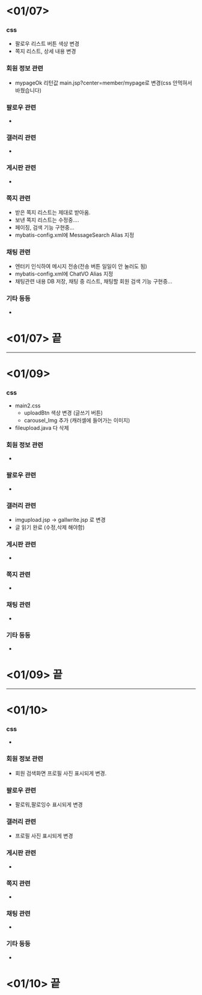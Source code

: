 # <01/07>

### css
- 팔로우 리스트 버튼 색상 변경
- 쪽지 리스트, 상세 내용 변경

### 회원 정보 관련
- mypageOk 리턴값 main.jsp?center=member/mypage로 변경(css 안먹혀서 바꿨습니다)

### 팔로우 관련
- 

### 갤러리 관련
- 

### 게시판 관련
- 

### 쪽지 관련
- 받은 쪽지 리스트는 제대로 받아옴.
- 보낸 쪽지 리스트는 수정중....
- 페이징, 검색 기능 구현중...
- mybatis-config.xml에 MessageSearch Alias 지정

### 채팅 관련
- 엔터키 인식하여 메시지 전송(전송 버튼 일일이 안 눌러도 됨)
- mybatis-config.xml에 ChatVO Alias 지정
- 채팅관련 내용 DB 저장, 채팅 중 리스트, 채팅할 회원 검색 기능 구현중...

### 기타 등등
-

# <01/07> 끝

---

# <01/09>

### css
- main2.css 
  - uploadBtn 색상 변경 (글쓰기 버튼)
  - carousel_Img 추가 (캐러셀에 들어가는 이미지)
- fileupload.java 다 삭제

### 회원 정보 관련
-

### 팔로우 관련
- 

### 갤러리 관련
- imgupload.jsp -> gallwrite.jsp 로 변경
- 글 읽기 완료 (수정,삭제 해야함)

### 게시판 관련
- 

### 쪽지 관련
-
### 채팅 관련
-
### 기타 등등
-

# <01/09> 끝

---

# <01/10>

### css
- 

### 회원 정보 관련
- 회원 검색화면 프로필 사진 표시되게 변경.

### 팔로우 관련
- 팔로워,팔로잉수 표시되게 변경

### 갤러리 관련
- 프로필 사진 표시되게 변경

### 게시판 관련
- 

### 쪽지 관련
-
### 채팅 관련
-
### 기타 등등
-

# <01/10> 끝
